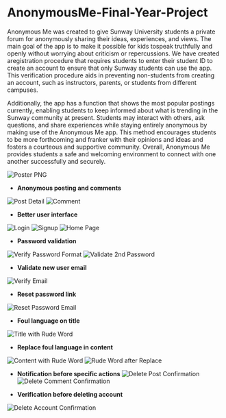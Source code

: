# AnonymousMe-Final-Year-Project

Anonymous Me was created to give Sunway University students a private forum for anonymously sharing their ideas, experiences, and views. The main goal of the app is to make it possible for kids tospeak truthfully and openly without worrying about criticism or repercussions. We have created aregistration procedure that requires students to enter their student ID to create an account to ensure
that only Sunway students can use the app. This verification procedure aids in preventing non-students from creating an account, such as instructors, parents, or students from different campuses.

Additionally, the app has a function that shows the most popular postings currently, enabling students to keep informed about what is trending in the Sunway community at present. Students may interact with others, ask questions, and share experiences while staying entirely anonymous by making use of the Anonymous Me app. This method encourages students to be more forthcoming and franker with their opinions and ideas and fosters a courteous and supportive community. Overall, Anonymous Me provides students a safe and welcoming environment to connect with one another successfully and
securely.


![Poster PNG](https://github.com/khanren/AnonymousMe/assets/64859233/0f9b2690-4c23-4687-96eb-4dfddc0dfff7)

-	**Anonymous posting and comments**
 
![Post Detail](https://github.com/khanren/AnonymousMe/assets/64859233/2b4157ee-87ed-4650-b260-244330a9b370)
![Comment](https://github.com/khanren/AnonymousMe/assets/64859233/b901b38b-18e3-4fda-bbfc-44a60890d3df)


-	**Better user interface** 

![Login](https://github.com/khanren/AnonymousMe/assets/64859233/df45bf63-f385-47ef-b8a4-61755ed8ffab)
![Signup](https://github.com/khanren/AnonymousMe/assets/64859233/8365a091-200d-4364-9075-27034260fe34)
![Home Page](https://github.com/khanren/AnonymousMe/assets/64859233/ccffbcf7-adc9-46d6-871e-fd94458c5ef6)


-	**Password validation** 

![Verify Password Format](https://github.com/khanren/AnonymousMe/assets/64859233/9db42136-ad33-49f5-a9fe-e6119825c2ba)
![Validate 2nd Password](https://github.com/khanren/AnonymousMe/assets/64859233/d282dc5c-4021-461c-9555-c4e5b14e9a88)


-	**Validate new user email** 

![Verify Email](https://github.com/khanren/AnonymousMe/assets/64859233/7878f3c0-1af5-4f17-bfec-89b4f272c686)

-	**Reset password link** 

![Reset Password Email](https://github.com/khanren/AnonymousMe/assets/64859233/cc821609-3ab9-428f-9693-55ee464d6dcb)


-	**Foul language on title**

![Title with Rude Word](https://github.com/khanren/AnonymousMe/assets/64859233/4b188b88-39e8-4d79-8222-e7c31434032e)


-	**Replace foul language in content**

![Content with Rude Word](https://github.com/khanren/AnonymousMe/assets/64859233/16af0044-501b-457e-8f5f-68d614362772)
![Rude Word after Replace](https://github.com/khanren/AnonymousMe/assets/64859233/5df53140-1ab4-4843-aae2-ff3ac0c53a29)


-	**Notification before specific actions**
![Delete Post Confirmation](https://github.com/khanren/AnonymousMe/assets/64859233/070050b5-fed4-47a5-b437-497eceece19c)
![Delete Comment Confirmation](https://github.com/khanren/AnonymousMe/assets/64859233/d555a083-17b7-47ab-9d7d-9c48afad59a1)

-	**Verification before deleting account** 

![Delete Account Confirmation](https://github.com/khanren/AnonymousMe/assets/64859233/bdad2a15-1d99-486a-83e4-d82e772c5bdf) 
